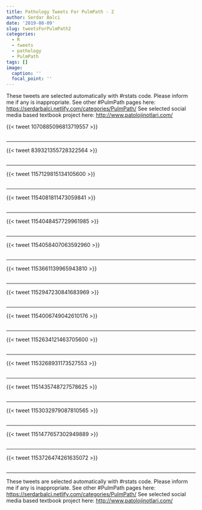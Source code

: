 ```yaml
---
title: Pathology Tweets For PulmPath - 2
author: Serdar Balci
date: '2019-08-09'
slug: tweetsForPulmPath2
categories:
  - R
  - tweets
  - pathology
  - PulmPath
tags: []
image:
  caption: ''
  focal_point: ''
---
```



These tweets are selected automatically with #rstats code. Please inform me if any is inappropriate.
See other #PulmPath pages here: https://serdarbalci.netlify.com/categories/PulmPath/ 
See selected social media based textbook project here: http://www.patolojinotlari.com/

{{< tweet 1070885096813719557 >}}
<br>
<br>
<hr>
{{< tweet 839321355728322564 >}}
<br>
<br>
<hr>
{{< tweet 1157129815134105600 >}}
<br>
<br>
<hr>
{{< tweet 1154081811473059841 >}}
<br>
<br>
<hr>
{{< tweet 1154048457729961985 >}}
<br>
<br>
<hr>
{{< tweet 1154058407063592960 >}}
<br>
<br>
<hr>
{{< tweet 1153661139965943810 >}}
<br>
<br>
<hr>
{{< tweet 1152947230841683969 >}}
<br>
<br>
<hr>
{{< tweet 1154006749042610176 >}}
<br>
<br>
<hr>
{{< tweet 1152634121463705600 >}}
<br>
<br>
<hr>
{{< tweet 1153268931173527553 >}}
<br>
<br>
<hr>
{{< tweet 1151435748727578625 >}}
<br>
<br>
<hr>
{{< tweet 1153032979087810565 >}}
<br>
<br>
<hr>
{{< tweet 1151477657302949889 >}}
<br>
<br>
<hr>
{{< tweet 1153726474261635072 >}}
<br>
<br>
<hr>


These tweets are selected automatically with #rstats code. Please inform me if any is inappropriate.
See other #PulmPath pages here: https://serdarbalci.netlify.com/categories/PulmPath/ 
See selected social media based textbook project here: http://www.patolojinotlari.com/
